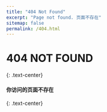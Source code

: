 ```yaml
---
title: "404 Not Found"
excerpt: "Page not found. 页面不存在"
sitemap: false
permalink: /404.html
---
```


# 404 NOT FOUND
{: .text-center}


#### 你访问的页面不存在
{: .text-center}